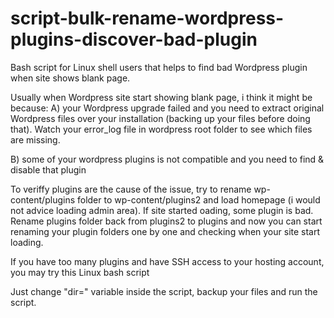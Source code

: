 # script-bulk-rename-wordpress-plugins-discover-bad-plugin
Bash script for Linux shell users that helps to find bad Wordpress plugin when site shows blank page.

Usually when Wordpress site start showing blank page, i think it might be because:
A) your Wordpress upgrade failed and you need to extract original Wordpress files over your installation (backing up your files before doing that). Watch your error_log file in wordpress root folder to see which files are missing.

B) some of your wordpress plugins is not compatible and you need to find & disable that plugin

To veriffy plugins are the cause of the issue, try to rename wp-content/plugins folder to wp-content/plugins2 and load homepage (i would not advice loading admin area). If site started oading, some plugin is bad. Rename plugins folder back from plugins2 to plugins and now you can start renaming your plugin folders one by one and checking when your site start loading.

If you have too many plugins and have SSH access to your hosting account, you may try this Linux bash script

Just change "dir=" variable inside the script, backup your files and run the script.
